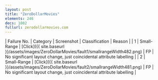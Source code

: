 ```yaml
---
layout: post
title: "ZeroDollarMovies"
elements: 246
decs: 1802
fullurl: zerodollarmovies.com
---
```

| Failure No. | Category | Screenshot | Classification | Reason | 
| 1 | Small-Range | [Click]({{ site.baseurl }}/assets/images/ZeroDollarMovies/fault1/smallrangeWidth482.png) | FP | No significant layout change, just coincidental attribute labelling |
| 2 | Small-Range | [Click]({{ site.baseurl }}/assets/images/ZeroDollarMovies/fault2/smallrangeWidth481.png) | FP | No significant layout change, just coincidental attribute labelling |
